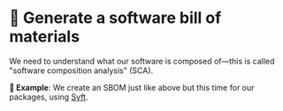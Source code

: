 # 🧾 Generate a software bill of materials

We need to understand what our software is composed of—this is called "software composition analysis" (SCA).

**🎯 Example**: We create an SBOM just like above but this time for our packages, using [Syft](https://github.com/anchore/syft).
